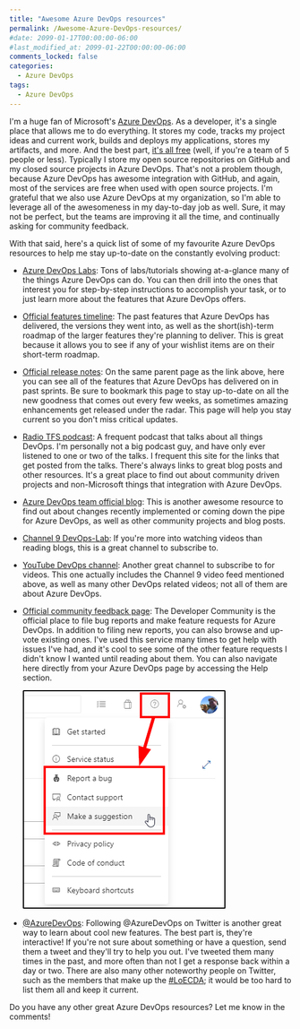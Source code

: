 ```yaml
---
title: "Awesome Azure DevOps resources"
permalink: /Awesome-Azure-DevOps-resources/
#date: 2099-01-17T00:00:00-06:00
#last_modified_at: 2099-01-22T00:00:00-06:00
comments_locked: false
categories:
  - Azure DevOps
tags:
  - Azure DevOps
---
```


I'm a huge fan of Microsoft's [Azure DevOps](https://azure.microsoft.com/en-ca/services/devops/).
As a developer, it's a single place that allows me to do everything.
It stores my code, tracks my project ideas and current work, builds and deploys my applications, stores my artifacts, and more.
And the best part, [it's all free](https://azure.microsoft.com/en-ca/pricing/details/devops/azure-devops-services/) (well, if you're a team of 5 people or less).
Typically I store my open source repositories on GitHub and my closed source projects in Azure DevOps.
That's not a problem though, because Azure DevOps has awesome integration with GitHub, and again, most of the services are free when used with open source projects.
I'm grateful that we also use Azure DevOps at my organization, so I'm able to leverage all of the awesomeness in my day-to-day job as well.
Sure, it may not be perfect, but the teams are improving it all the time, and continually asking for community feedback.

With that said, here's a quick list of some of my favourite Azure DevOps resources to help me stay up-to-date on the constantly evolving product:

- [Azure DevOps Labs](https://azuredevopslabs.com): Tons of labs/tutorials showing at-a-glance many of the things Azure DevOps can do.
You can then drill into the ones that interest you for step-by-step instructions to accomplish your task, or to just learn more about the features that Azure DevOps offers.
- [Official features timeline](https://docs.microsoft.com/en-us/azure/devops/release-notes/features-timeline): The past features that Azure DevOps has delivered, the versions they went into, as well as the short(ish)-term roadmap of the larger features they're planning to deliver.
This is great because it allows you to see if any of your wishlist items are on their short-term roadmap.
- [Official release notes](https://docs.microsoft.com/en-us/azure/devops/release-notes): On the same parent page as the link above, here you can see all of the features that Azure DevOps has delivered on in past sprints.
Be sure to bookmark this page to stay up-to-date on all the new goodness that comes out every few weeks, as sometimes amazing enhancements get released under the radar.
This page will help you stay current so you don't miss critical updates.
- [Radio TFS podcast](http://radiotfs.com): A frequent podcast that talks about all things DevOps.
I'm personally not a big podcast guy, and have only ever listened to one or two of the talks.
I frequent this site for the links that get posted from the talks.
There's always links to great blog posts and other resources.
It's a great place to find out about community driven projects and non-Microsoft things that integration with Azure DevOps.
- [Azure DevOps team official blog](https://devblogs.microsoft.com/devops/): This is another awesome resource to find out about changes recently implemented or coming down the pipe for Azure DevOps, as well as other community projects and blog posts.
- [Channel 9 DevOps-Lab](https://channel9.msdn.com/Shows/DevOps-Lab/): If you're more into watching videos than reading blogs, this is a great channel to subscribe to.
- [YouTube DevOps channel](https://www.youtube.com/channel/UC-ikyViYMM69joIAv7dlMsA): Another great channel to subscribe to for videos.
This one actually includes the Channel 9 video feed mentioned above, as well as many other DevOps related videos; not all of them are about Azure DevOps.
- [Official community feedback page](https://developercommunity.visualstudio.com/spaces/21/index.html): The Developer Community is the official place to file bug reports and make feature requests for Azure DevOps.
In addition to filing new reports, you can also browse and up-vote existing ones.
I've used this service many times to get help with issues I've had, and it's cool to see some of the other feature requests I didn't know I wanted until reading about them.
You can also navigate here directly from your Azure DevOps page by accessing the Help section.

    ![AzureDevOpsBugAndSuggestionScreenshot](/assets/Posts/2019-12-09-Awesome-Azure-DevOps-resources/AzureDevOpsSubmitBugOrSuggestionScreenshot.png)

- [@AzureDevOps](https://twitter.com/azuredevops): Following @AzureDevOps on Twitter is another great way to learn about cool new features.
The best part is, they're interactive!
If you're not sure about something or have a question, send them a tweet and they'll try to help you out.
I've tweeted them many times in the past, and more often than not I get a response back within a day or two.
There are also many other noteworthy people on Twitter, such as the members that make up the [#LoECDA](https://twitter.com/hashtag/loecda); it would be too hard to list them all and keep it current.

Do you have any other great Azure DevOps resources? Let me know in the comments!

